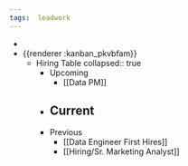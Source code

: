```yaml
---
tags:  leadwork
---
```


-
- {{renderer :kanban_pkvbfam}}
	- Hiring Table
	  collapsed:: true
		- Upcoming
			- [[Data PM]]
		- Current
			-
		- Previous
			- [[Data Engineer First Hires]]
			- [[Hiring/Sr. Marketing Analyst]]